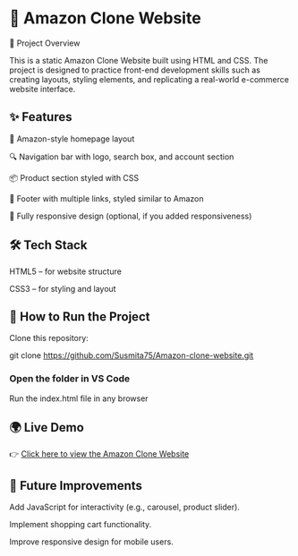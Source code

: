 # 🛒 Amazon Clone Website
📌 Project Overview

This is a static Amazon Clone Website built using HTML and CSS.
The project is designed to practice front-end development skills such as creating layouts, styling elements, and replicating a real-world e-commerce website interface.

## ✨ Features

🛒 Amazon-style homepage layout

🔍 Navigation bar with logo, search box, and account section

📦 Product section styled with CSS

📑 Footer with multiple links, styled similar to Amazon

🎨 Fully responsive design (optional, if you added responsiveness)

## 🛠 Tech Stack

HTML5 – for website structure

CSS3 – for styling and layout

## 🚀 How to Run the Project

Clone this repository:

git clone https://github.com/Susmita75/Amazon-clone-website.git


### Open the folder in VS Code

Run the index.html file in any browser

 ## 🌍 Live Demo
👉 [Click here to view the Amazon Clone Website](https://Susmita75.github.io/Amazon-clone-website)

## 📌 Future Improvements

Add JavaScript for interactivity (e.g., carousel, product slider).

Implement shopping cart functionality.

Improve responsive design for mobile users.


